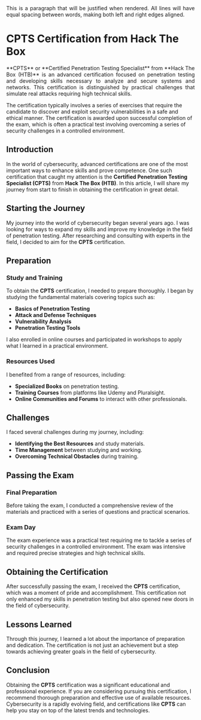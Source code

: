 

<div style="text-align: justify;">
This is a paragraph that will be justified when rendered. All lines will have equal spacing between words, making both left and right edges aligned.
</div>

# CPTS Certification from Hack The Box

<div style="text-align: justify;">
**CPTS** or **Certified Penetration Testing Specialist** from **Hack The Box (HTB)** is an advanced certification focused on penetration testing and developing skills necessary to analyze and secure systems and networks. This certification is distinguished by practical challenges that simulate real attacks requiring high technical skills. </div>


The certification typically involves a series of exercises that require the candidate to discover and exploit security vulnerabilities in a safe and ethical manner. The certification is awarded upon successful completion of the exam, which is often a practical test involving overcoming a series of security challenges in a controlled environment.

## Introduction

In the world of cybersecurity, advanced certifications are one of the most important ways to enhance skills and prove competence. One such certification that caught my attention is the **Certified Penetration Testing Specialist (CPTS)** from **Hack The Box (HTB)**. In this article, I will share my journey from start to finish in obtaining the certification in great detail.

## Starting the Journey

My journey into the world of cybersecurity began several years ago. I was looking for ways to expand my skills and improve my knowledge in the field of penetration testing. After researching and consulting with experts in the field, I decided to aim for the **CPTS** certification.

## Preparation

### Study and Training

To obtain the **CPTS** certification, I needed to prepare thoroughly. I began by studying the fundamental materials covering topics such as:

- **Basics of Penetration Testing**
- **Attack and Defense Techniques**
- **Vulnerability Analysis**
- **Penetration Testing Tools**

I also enrolled in online courses and participated in workshops to apply what I learned in a practical environment.

### Resources Used

I benefited from a range of resources, including:

- **Specialized Books** on penetration testing.
- **Training Courses** from platforms like Udemy and Pluralsight.
- **Online Communities and Forums** to interact with other professionals.

## Challenges

I faced several challenges during my journey, including:

- **Identifying the Best Resources** and study materials.
- **Time Management** between studying and working.
- **Overcoming Technical Obstacles** during training.

## Passing the Exam

### Final Preparation

Before taking the exam, I conducted a comprehensive review of the materials and practiced with a series of questions and practical scenarios.

### Exam Day

The exam experience was a practical test requiring me to tackle a series of security challenges in a controlled environment. The exam was intensive and required precise strategies and high technical skills.

## Obtaining the Certification

After successfully passing the exam, I received the **CPTS** certification, which was a moment of pride and accomplishment. This certification not only enhanced my skills in penetration testing but also opened new doors in the field of cybersecurity.

## Lessons Learned

Through this journey, I learned a lot about the importance of preparation and dedication. The certification is not just an achievement but a step towards achieving greater goals in the field of cybersecurity.

## Conclusion

Obtaining the **CPTS** certification was a significant educational and professional experience. If you are considering pursuing this certification, I recommend thorough preparation and effective use of available resources. Cybersecurity is a rapidly evolving field, and certifications like **CPTS** can help you stay on top of the latest trends and technologies.

